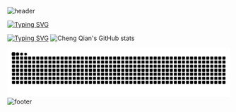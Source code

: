 ![header](https://capsule-render.vercel.app/api?type=waving&color=0:00C9FF,100:92FE9D&height=200&section=header&text=Welcome+to+My+Space+!&fontSize=35&fontColor=fff&animation=fadeIn)

[![Typing SVG](https://readme-typing-svg.demolab.com?font=Poppins&pause=1000&color=AA77FF&center=true&vCenter=true&width=500&lines=Hey+there!+I'm+Cheng+Qian+%F0%9F%91%8B;Happy+to+see+you+here!;Let's+create+something+awesome!+✨)](https://git.io/typing-svg)

[![Typing SVG](https://readme-typing-svg.demolab.com?font=Fira+Code&pause=1000&color=0E3140&multiline=true&width=435&height=70&lines=Hi+there+%F0%9F%91%8B+welcome%EF%BC%81;we+talking+in+Code+ok%3F)](https://git.io/typing-svg)
![Cheng Qian's GitHub stats](https://github-readme-stats.vercel.app/api?username=jinxiuprospect&show_icons=true&theme=tokyonight)

![Jinxiuprospect's github activity graph](https://raw.githubusercontent.com/jinxiuprospect/jinxiuprospect/output/github-contribution-grid-snake.svg)
![footer](https://capsule-render.vercel.app/api?type=waving&color=0:92FE9D,100:00C9FF&height=100&section=footer)
